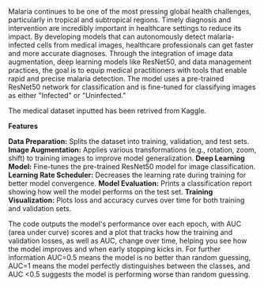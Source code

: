 Malaria continues to be one of the most pressing global health challenges, particularly in tropical and subtropical regions. Timely diagnosis and intervention are incredibly important in healthcare settings to reduce its impact.  By developing models that can autonomously detect malaria-infected cells from medical images, healthcare professionals can get faster and more accurate diagnoses. Through the integration of image data augmentation, deep learning models like ResNet50, and data management practices, the goal is to equip medical practitioners with tools that enable rapid and precise malaria detection. The model uses a pre-trained ResNet50 network for classification and is fine-tuned for classifying images as either "Infected" or "Uninfected."
 
The medical dataset inputted has been retrived from Kaggle. 

**Features**

**Data Preparation:** Splits the dataset into training, validation, and test sets.
**Image Augmentation:**  Applies various transformations (e.g., rotation, zoom, shift) to training images to improve model generalization.
**Deep Learning Model:** Fine-tunes the pre-trained ResNet50 model for image classification.
**Learning Rate Scheduler:** Decreases the learning rate during training for better model convergence.
**Model Evaluation:** Prints a classification report showing how well the model performs on the test set.
**Training Visualization:** Plots loss and accuracy curves over time for both training and validation sets.

The code outputs the model's performance over each epoch, with AUC (area under curve) scores and a plot that tracks how the training and validation losses, as well as AUC, change over time, helping you see how the model improves and when early stopping kicks in. For further information AUC=0.5 means the model is no better than random guessing, AUC=1 means the model perfectly distinguishes between the classes, and AUC <0.5 suggests the model is performing worse than random guessing.
